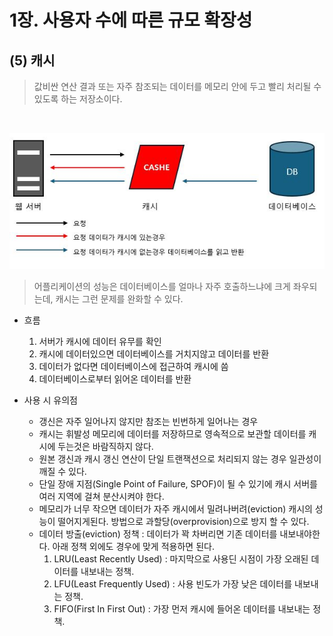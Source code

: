# 1장. 사용자 수에 따른 규모 확장성

## (5) 캐시

> 값비싼 연산 결과 또는 자주 참조되는 데이터를 메모리 안에 두고 빨리 처리될 수 있도록 하는 저장소이다.

<br>

![1.cashe.JPG](../images/chapter1/1.cashe.JPG)
> 어플리케이션의 성능은 데이터베이스를 얼마나 자주 호출하느냐에 크게 좌우되는데, 캐시는 그런 문제를 완화할 수 있다.

- 흐름
  1. 서버가 캐시에 데이터 유무를 확인
  2. 캐시에 데이터있으면 데이터베이스를 거치지않고 데이터를 반환
  3. 데이터가 없다면 데이터베이스에 접근하여 캐시에 씀
  4. 데이터베이스로부터 읽어온 데이터를 반환

- 사용 시 유의점
  - 갱신은 자주 일어나지 않지만 참조는 빈번하게 일어나는 경우
  - 캐시는 휘발성 메모리에 데이터를 저장하므로 영속적으로 보관할 데이터를 캐시에 두는것은 바람직하지 않다.
  - 원본 갱신과 캐시 갱신 연산이 단일 트랜잭션으로 처리되지 않는 경우 일관성이 깨질 수 있다.
  - 단일 장애 지점(Single Point of Failure, SPOF)이 될 수 있기에 캐시 서버를 여러 지역에 걸쳐 분산시켜야 한다.
  - 메모리가 너무 작으면 데이터가 자주 캐시에서 밀려나버려(eviction) 캐시의 성능이 떨어지게된다. 방법으로 과할당(overprovision)으로 방지 할 수 있다.
  - 데이터 방출(eviction) 정책 : 데이터가 꽉 차버리면 기존 데이터를 내보내야한다. 아래 정책 외에도 경우에 맞게 적용하면 된다.
    1. LRU(Least Recently Used) : 마지막으로 사용딘 시점이 가장 오래된 데이터를 내보내는 정책.
    2. LFU(Least Frequently Used) : 사용 빈도가 가장 낮은 데이터를 내보내는 정책.
    3. FIFO(First In First Out) : 가장 먼저 캐시에 들어온 데이터를 내보내는 정책.